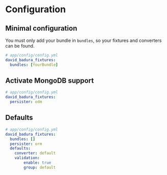 Configuration
=============

Minimal configuration
---------------------

You must only add your bundle in `bundles`, so your fixtures and converters can be found.

``` yaml
# app/config/config.yml
david_badura_fixtures:
  bundles: [YourBundle]
```

Activate MongoDB support
------------------------

``` yaml
# app/config/config.yml
david_badura_fixtures:
  persister: odm
```


Defaults
--------

``` yaml
# app/config/config.yml
david_badura_fixtures:
  bundles: []
  persister: orm
  defaults:
    converter: default
    validation:
        enable: true
        group: default
```